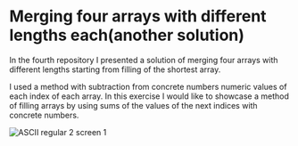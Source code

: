 # Merging four arrays with different lengths each(another solution)

In the fourth repository I presented a solution of merging four arrays with different lengths starting from filling of the shortest array. 

I used a method with subtraction from concrete numbers numeric values of each index of each array.
In this exercise I would like to showcase a method of filling arrays by using sums of the values of the next indices with concrete numbers. 



![ASCII regular 2 screen 1](https://github.com/DominikSmo/The-next-Arrays-exercises/assets/147718259/d6cb2e66-c73b-4d36-a300-dc8f1aeab880)
